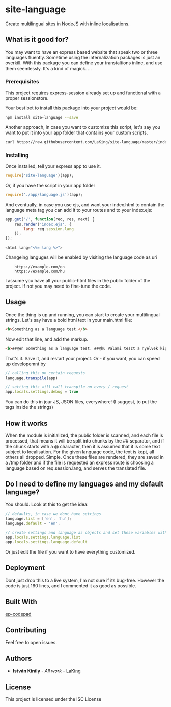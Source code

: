 # site-language
Create multilingual sites in NodeJS with inline localisations.

## What is it good for?

You may want to have an express based website that speak two or three languages fluently. Sometime using the internalization packages is just an overkill.
With this package you can define your transtaltions inline, and use them seemlessly. It's a kind of magick. ...

### Prerequisites

This project requires express-session already set up and functional with a proper sessionstore.

Your best bet to install this package into your project would be:

```bash
npm install site-language --save
```
Another approach, in case you want to customize this script, let's say you want to put it into your app folder that contains your custom scripts.

```bash
curl https://raw.githubusercontent.com/LaKing/site-language/master/index.js > language.js

```

### Installing

Once installed, tell your express app to use it.

```javascript
require('site-language')(app);
```


Or, if you have the script in your app folder
```javascript
require('./app/language.js')(app);
```


And eventually, in case you use ejs, and want your index.html to contain the language meta tag you can add it to your routes and to your index.ejs:

```javascript
app.get('/', function(req, res, next) {
    res.render('index.ejs', {
        lang: req.session.lang
    });
});

<html lang="<%= lang %>">

```

Changeing languges will be enabled by visiting the language code as uri
```
    https://example.com/en
    https://example.com/hu

```

I assume you have all your public-html files in the public folder of the project. If not you may need to fine-tune the code.


## Usage

Once the thing is up and running, you can start to create your multilingual strings.
Let's say have a bold html text in your main.html file:

```html
<b>Something as a language test.</b>

```
Now edit that line, and add the markup.

```html
<b>##@en Something as a language test. ##@hu Valami teszt a nyelvek kipróbálására. ##</b>

```
That's it. Save it, and restart your project.
Or - if you want, you can speed up developemnt by
```javascript
// calling this on certain requests
language.transpile(app)

// setting this will call transpile on every / request
app.locals.settings.debug = true
```
You can do this in jour JS, JSON files, everywhere! (I suggest, to put the tags inside the strings) 

## How it works

When the module is initialized, the public folder is scanned, and each file is processed, that means it will be split into chunks by the ## separator, and if the chunk starts with a @ character, then it is assumed that it is some text subject to localisation.
For the given language code, the text is kept, all others all dropped. Simple. Once these files are rendered, they are saved in a /tmp folder and if the file is requested an express route is choosing a language based on req.session.lang, and serves the translated file.

## Do I need to define my languages and my default language?

You should. Look at this to get the idea:

```javascript
// defaults, in case we dont have settings
language.list = ['en', 'hu'];
language.default = 'en';

// create settings and language as objects and set these variables with some custom values
app.locals.settings.language.list
app.locals.settings.language.default

```
Or just edit the file if you want to have everything customized.

## Deployment

Dont just drop this to a live system, I'm not sure if its bug-free. However the code is just 160 lines, and I commented it as good as possible.

## Built With

[ep-codepad](http://codepad.etherpad.org/)

## Contributing

Feel free to open issues.

## Authors

* **István Király** - *All work* - [LaKing](https://github.com/LaKing)

## License

This project is licensed under the ISC License
